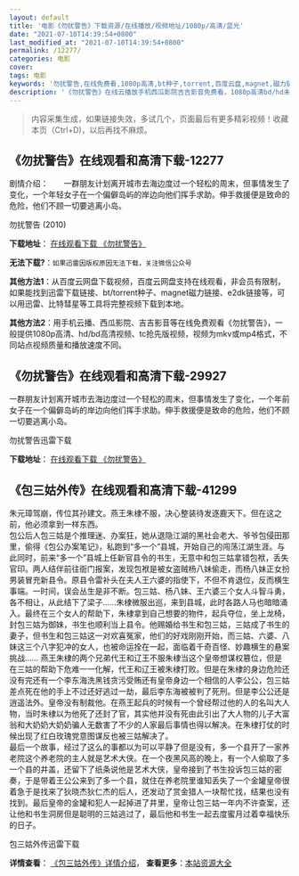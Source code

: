 ```yaml
---
layout: default
title: '电影《勿扰警告》下载资源/在线播放/视频地址/1080p/高清/蓝光'
date: "2021-07-10T14:39:54+0800"
last_modified_at: "2021-07-10T14:39:54+0800"
permalink: /12277/
categories: 电影
cover:
tags: 电影
keywords: '勿扰警告,在线免费看,1080p高清,bt种子,torrent,百度云盘,magnet,磁力链,迅雷下载资源'
description: '《勿扰警告》在线云播放手机西瓜影院吉吉影音免费看，1080p高清bd/hd未删减完整版和tc抢先枪版，mkv/mp4格式，附带bt/torrent种子、magnet/磁力链、百度云盘、网盘资源迅雷下载链接'
---
```


>内容采集生成，如果链接失效，多试几个，页面最后有更多精彩视频！收藏本页（Ctrl+D)，以后再找不麻烦。


## 《勿扰警告》在线观看和高清下载-12277

剧情介绍：　　一群朋友计划离开城市去海边度过一个轻松的周末，但事情发生了变化，一个年轻女子在一个偏僻岛屿的岸边向他们挥手求助。伸手救援便是致命的危险，他们不顾一切要逃离小岛。


勿扰警告 (2010)

**下载地址**： [在线观看下载 《勿扰警告》](https://www.btbtdy.me/btdy/dy7091.html) 


**无法下载?**：`如果迅雷因版权原因无法下载，关注微信公众号 `

**其他方法1**：从百度云网盘下载视频，百度云网盘支持在线观看，非会员有限制，如果能找到迅雷下载链接、bt/torrent种子、magnet磁力链接、e2dk链接等，可以用迅雷、比特彗星等工具将完整视频下载到本地。

**其他方法2**：用手机云播、西瓜影院、吉吉影音等在线免费观看《勿扰警告》，一般提供1080p高清、hd/bd高清视频、tc抢先版视频，视频为mkv或mp4格式，不同站点视频质量和播放速度不同。


## 《勿扰警告》在线观看和高清下载-29927

一群朋友计划离开城市去海边度过一个轻松的周末，但事情发生了变化，一个年前女子在一个偏僻岛屿的岸边向他们挥手求助。伸手救援便是致命的危险，他们不顾一切要逃离小岛。


勿扰警告迅雷下载

**下载地址**： [在线观看下载 《勿扰警告》](https://www.993dy.com//vod-detail-id-18748.html) 


## 《包三姑外传》在线观看和高清下载-41299

朱元璋驾崩，传位其孙建文。燕王朱棣不服，决心整装待发逐鹿天下。但在这之前，他必须拿到一样东西。<br />包公后人包三姑是个推理迷、办案狂，她从退隐江湖的黑社会老大、爷爷包侵田那里，偷得《包公办案笔记》，私跑到&ldquo;多一个&rdquo;县城，开始自己的闯荡江湖生涯。与此同时，前来“多一个&rdquo;县城上任新官县令的书生，无意中和包三姑拿错包袱，丢失官印。两人结伴前往衙门报案，发现包袱是被女盗贼杨八妹偷走，而杨八妹正女扮男装冒充新县令。原县令雷补头在夫人王六婆的指使下，不但不肯退位，反而横生事端。一时间，误会丛生是非不断。包三姑、杨八妹、王六婆三个女人斗智斗勇，各不相让，从此结下了梁子&hellip;…朱棣微服出巡，来到县城，此时各路人马也暗暗涌入。最终在三个女人的帮助下，朱棣拿到自己想要的物件，起兵夺位，坐上龙椅，封包三姑为御妹，书生也顺利当上县令。他赐婚给书生和包三姑，三姑成了书生的妻子，但书生和包三姑这一对欢喜冤家，他们的好戏刚刚开始，而三姑、六婆、八妹这三个八字犯冲的女人，也被命运拴在一起，面临着千奇百怪、妙趣横生的悬案挑战…… 燕王朱棣的两个兄弟代王和辽王不服朱棣当这个皇帝想谋权篡位，但是在三姑的帮助下危难一一化解，代王和辽王被朱棣打败。但是在朱棣的身边危险还没有完还有一个李东海洗黑钱贪污受贿还有皇帝身边一个相信的人李公公，包三姑差点死在他的手上不过还好逃过一劫，最后李东海被被判了死刑。但是李公公还是逍遥法外。皇帝没有制裁他。在燕王起兵的时候有一个曾经帮过他的人的名叫大人物，当时朱棣以为他死了还封了官，其实他并没有死由此引出了大人物的儿子大富翁和大奶奶大奶奶骗人无数害了不少的人家最后事情也得以解决。在朱棣打仗的时候出现了红白玫瑰党意图谋反也被三姑解决了。<br />最后一个故事，经过了这么的事都以为可以平静了但是没有，多一个县开了一家养老院这个养老院的主人就是艺术大侠。在一个夜黑风高的晚上，有一个人偷取了多一个县的井盖，还留下了纸条说他是艺术大侠，皇帝接到了书生投诉包三姑的密奏，于是带着王公公来到了多一个县，就住在养老院里谁知丢失了一个金罐皇帝很着急于是找来了狄晓杰狄仁杰的后人，还发动了赏金猎人一块帮忙找，结果也没有找到。最后皇帝的金罐和犯人一起掉进了井里，皇帝让包三姑一年内不许查案，还让他和书生洞房但是聪明的三姑逃过了，最后他和书生一起去度蜜月过着幸福快乐的日子。


包三姑外传迅雷下载

**详情查看**： [《包三姑外传》详情介绍](/movie/41299/)， **查看更多**：[本站资源大全](/movie/t/all/)

